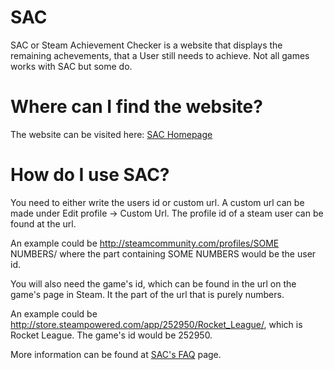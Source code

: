 # SAC
SAC or Steam Achievement Checker is a website that displays the remaining achevements, that a User still needs to achieve. Not all games works with SAC but some do.

# Where can I find the website?

The website can be visited here: [SAC Homepage](http://www.sac.darkrune.dk/)

# How do I use SAC?

You need to either write the users id or custom url. A custom url can be made under Edit profile → Custom Url. The profile id of a steam user can be found at the url.

An example could be http://steamcommunity.com/profiles/SOME NUMBERS/ where the part containing SOME NUMBERS would be the user id.

You will also need the game's id, which can be found in the url on the game's page in Steam. It the part of the url that is purely numbers.

An example could be http://store.steampowered.com/app/252950/Rocket_League/, which is Rocket League. The game's id would be 252950.

More information can be found at [SAC's FAQ](http://www.sac.darkrune.dk/faq.php) page.
